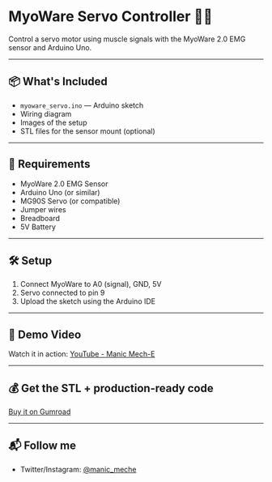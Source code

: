 # MyoWare Servo Controller 💪🤖

Control a servo motor using muscle signals with the MyoWare 2.0 EMG sensor and Arduino Uno.

---

## 📦 What's Included
- `myoware_servo.ino` — Arduino sketch
- Wiring diagram
- Images of the setup
- STL files for the sensor mount (optional)

---

## 🔧 Requirements
- MyoWare 2.0 EMG Sensor
- Arduino Uno (or similar)
- MG90S Servo (or compatible)
- Jumper wires
- Breadboard
- 5V Battery

---

## 🛠️ Setup
1. Connect MyoWare to A0 (signal), GND, 5V
2. Servo connected to pin 9
3. Upload the sketch using the Arduino IDE

---

## 🎥 Demo Video
Watch it in action: [YouTube - Manic Mech-E](https://youtube.com/@manic_meche)

---

## 💰 Get the STL + production-ready code  
[Buy it on Gumroad](https://manicmeche.gumroad.com/)

---

## 📬 Follow me
- Twitter/Instagram: [@manic_meche](https://twitter.com/manic_meche)
